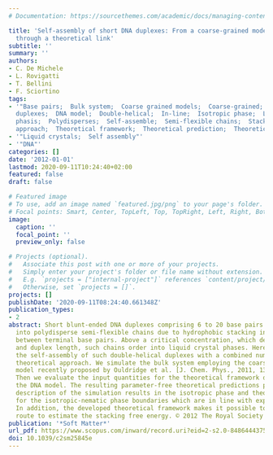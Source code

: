 ```yaml
---
# Documentation: https://sourcethemes.com/academic/docs/managing-content/

title: 'Self-assembly of short DNA duplexes: From a coarse-grained model to experiments
  through a theoretical link'
subtitle: ''
summary: ''
authors:
- C. De Michele
- L. Rovigatti
- T. Bellini
- F. Sciortino
tags:
- '"Base pairs;  Bulk system;  Coarse grained models;  Coarse-grained;  Critical concentration;  DNA
  duplexes;  DNA model;  Double-helical;  In-line;  Isotropic phase;  Liquid crystal
  phasis;  Polydisperses;  Self-assemble;  Semi-flexible chains;  Stacking interaction;  Theoretical
  approach;  Theoretical framework;  Theoretical prediction;  Theoretical values"'
- '"Liquid crystals;  Self assembly"'
- '"DNA"'
categories: []
date: '2012-01-01'
lastmod: 2020-09-11T10:24:40+02:00
featured: false
draft: false

# Featured image
# To use, add an image named `featured.jpg/png` to your page's folder.
# Focal points: Smart, Center, TopLeft, Top, TopRight, Left, Right, BottomLeft, Bottom, BottomRight.
image:
  caption: ''
  focal_point: ''
  preview_only: false

# Projects (optional).
#   Associate this post with one or more of your projects.
#   Simply enter your project's folder or file name without extension.
#   E.g. `projects = ["internal-project"]` references `content/project/deep-learning/index.md`.
#   Otherwise, set `projects = []`.
projects: []
publishDate: '2020-09-11T08:24:40.661348Z'
publication_types:
- 2
abstract: Short blunt-ended DNA duplexes comprising 6 to 20 base pairs self-assemble
  into polydisperse semi-flexible chains due to hydrophobic stacking interactions
  between terminal base pairs. Above a critical concentration, which depends on temperature
  and duplex length, such chains order into liquid crystal phases. Here, we investigate
  the self-assembly of such double-helical duplexes with a combined numerical and
  theoretical approach. We simulate the bulk system employing the coarse-grained DNA
  model recently proposed by Ouldridge et al. [J. Chem. Phys., 2011, 134, 08501].
  Then we evaluate the input quantities for the theoretical framework directly from
  the DNA model. The resulting parameter-free theoretical predictions provide an accurate
  description of the simulation results in the isotropic phase and theoretical values
  for the isotropic-nematic phase boundaries which are in line with experimental findings.
  In addition, the developed theoretical framework makes it possible to provide a
  route to estimate the stacking free energy. © 2012 The Royal Society of Chemistry.
publication: '*Soft Matter*'
url_pdf: https://www.scopus.com/inward/record.uri?eid=2-s2.0-84864443758&doi=10.1039%2fc2sm25845e&partnerID=40&md5=92250abf0bb68e77d635cb20805e7e31
doi: 10.1039/c2sm25845e
---
```

